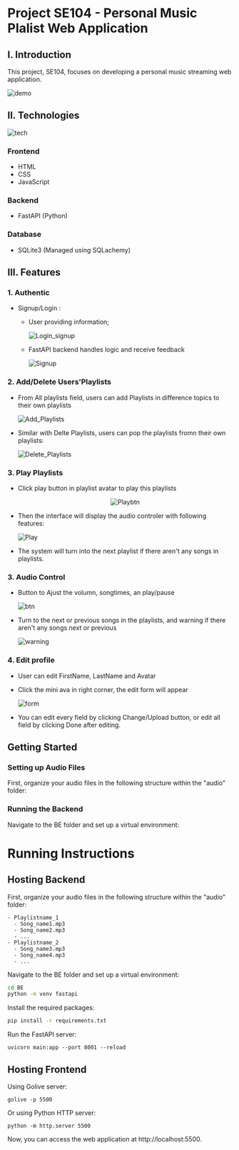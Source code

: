 # Project SE104 - Personal Music Plalist Web Application

## I. Introduction

This project, SE104, focuses on developing a personal music streaming web application.

![demo](img/demo.jpg)


## II. Technologies

![tech](img/tech.png)

### Frontend
- HTML
- CSS
- JavaScript

### Backend
- FastAPI (Python)

### Database
- SQLite3 (Managed using SQLachemy)


## III. Features
### 1. Authentic
- Signup/Login : 

  - User providing information; 

    ![Login_signup](img/login_signup.png)

  - FastAPI backend handles logic and receive feedback

    ![Signup](img/fail_success.png)

### 2. Add/Delete Users'Playlists
- From All playlists field, users can add Playlists in difference topics to their own playlists

  ![Add_Playlists](img/add.png)

- Similar with Delte Playlists, users can pop the playlists fromn their own playlists:

  ![Delete_Playlists](img/delete.png)

### 3. Play Playlists
- Click play button in playlist avatar to play this playlists
  <div style="text-align: center;">

  ![Playbtn](img/playbtn.png)

  </div>

- Then the interface will display the audio controler with following features:

  ![Play](img/play_playlist.png)

- The system will turn into the next playlist if there aren't any songs in playlists.

### 3. Audio Control
- Button to Ajust the volumn, songtimes, an play/pause

  ![btn](img/btn.png)

- Turn to the next or previous songs in the playlists, and warning if there aren't any songs next or previous

  ![warning](img/controler.png)

### 4. Edit profile
- User can edit FirstName, LastName and Avatar

- Click the mini ava in right corner, the edit form will appear

  ![form](img/profile.png)

- You can edit every field by clicking Change/Upload button, or edit all field by clicking Done after editing.

## Getting Started

### Setting up Audio Files

First, organize your audio files in the following structure within the "audio" folder:

### Running the Backend

Navigate to the BE folder and set up a virtual environment:

# Running Instructions

## Hosting Backend

First, organize your audio files in the following structure within the "audio" folder:
```
- Playlistname_1
  - Song_name1.mp3
  - Song_name2.mp3
  - ...
- Playlistname_2
  - Song_name3.mp3
  - Song_name4.mp3
  - ...
```
Navigate to the BE folder and set up a virtual environment:


```bash
cd BE
python -m venv fastapi
```

Install the required packages:

```bash
pip install -r requirements.txt
```

Run the FastAPI server:

```
uvicorn main:app --port 8001 --reload

```

## Hosting Frontend

Using Golive server:
```
golive -p 5500

```
Or using Python HTTP server:

```
python -m http.server 5500
```
Now, you can access the web application at http://localhost:5500.


